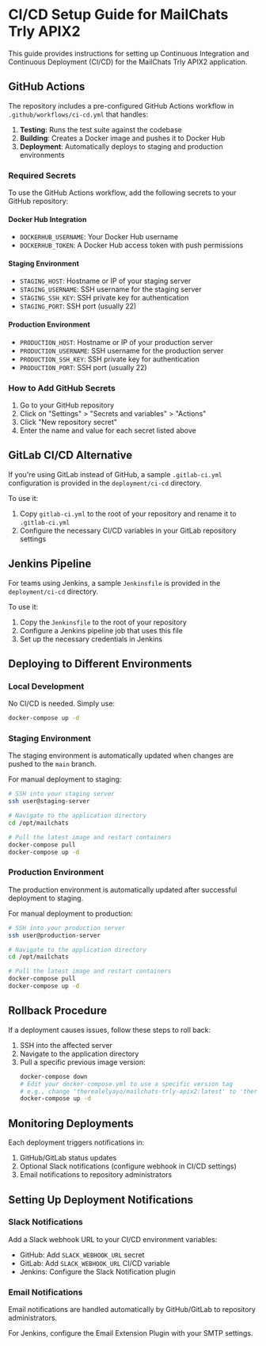 # CI/CD Setup Guide for MailChats Trly APIX2

This guide provides instructions for setting up Continuous Integration and Continuous Deployment (CI/CD) for the MailChats Trly APIX2 application.

## GitHub Actions

The repository includes a pre-configured GitHub Actions workflow in `.github/workflows/ci-cd.yml` that handles:

1. **Testing**: Runs the test suite against the codebase
2. **Building**: Creates a Docker image and pushes it to Docker Hub
3. **Deployment**: Automatically deploys to staging and production environments

### Required Secrets

To use the GitHub Actions workflow, add the following secrets to your GitHub repository:

#### Docker Hub Integration
- `DOCKERHUB_USERNAME`: Your Docker Hub username
- `DOCKERHUB_TOKEN`: A Docker Hub access token with push permissions

#### Staging Environment
- `STAGING_HOST`: Hostname or IP of your staging server
- `STAGING_USERNAME`: SSH username for the staging server
- `STAGING_SSH_KEY`: SSH private key for authentication
- `STAGING_PORT`: SSH port (usually 22)

#### Production Environment
- `PRODUCTION_HOST`: Hostname or IP of your production server
- `PRODUCTION_USERNAME`: SSH username for the production server
- `PRODUCTION_SSH_KEY`: SSH private key for authentication
- `PRODUCTION_PORT`: SSH port (usually 22)

### How to Add GitHub Secrets

1. Go to your GitHub repository
2. Click on "Settings" > "Secrets and variables" > "Actions"
3. Click "New repository secret"
4. Enter the name and value for each secret listed above

## GitLab CI/CD Alternative

If you're using GitLab instead of GitHub, a sample `.gitlab-ci.yml` configuration is provided in the `deployment/ci-cd` directory. 

To use it:

1. Copy `gitlab-ci.yml` to the root of your repository and rename it to `.gitlab-ci.yml`
2. Configure the necessary CI/CD variables in your GitLab repository settings

## Jenkins Pipeline

For teams using Jenkins, a sample `Jenkinsfile` is provided in the `deployment/ci-cd` directory.

To use it:

1. Copy the `Jenkinsfile` to the root of your repository
2. Configure a Jenkins pipeline job that uses this file
3. Set up the necessary credentials in Jenkins

## Deploying to Different Environments

### Local Development

No CI/CD is needed. Simply use:

```bash
docker-compose up -d
```

### Staging Environment

The staging environment is automatically updated when changes are pushed to the `main` branch.

For manual deployment to staging:

```bash
# SSH into your staging server
ssh user@staging-server

# Navigate to the application directory
cd /opt/mailchats

# Pull the latest image and restart containers
docker-compose pull
docker-compose up -d
```

### Production Environment

The production environment is automatically updated after successful deployment to staging.

For manual deployment to production:

```bash
# SSH into your production server
ssh user@production-server

# Navigate to the application directory
cd /opt/mailchats

# Pull the latest image and restart containers
docker-compose pull
docker-compose up -d
```

## Rollback Procedure

If a deployment causes issues, follow these steps to roll back:

1. SSH into the affected server
2. Navigate to the application directory
3. Pull a specific previous image version:
   ```bash
   docker-compose down
   # Edit your docker-compose.yml to use a specific version tag
   # e.g., change 'therealelyayo/mailchats-trly-apix2:latest' to 'therealelyayo/mailchats-trly-apix2:v1.2.3'
   docker-compose up -d
   ```

## Monitoring Deployments

Each deployment triggers notifications in:

1. GitHub/GitLab status updates
2. Optional Slack notifications (configure webhook in CI/CD settings)
3. Email notifications to repository administrators

## Setting Up Deployment Notifications

### Slack Notifications

Add a Slack webhook URL to your CI/CD environment variables:

- GitHub: Add `SLACK_WEBHOOK_URL` secret
- GitLab: Add `SLACK_WEBHOOK_URL` CI/CD variable
- Jenkins: Configure the Slack Notification plugin

### Email Notifications

Email notifications are handled automatically by GitHub/GitLab to repository administrators.

For Jenkins, configure the Email Extension Plugin with your SMTP settings.